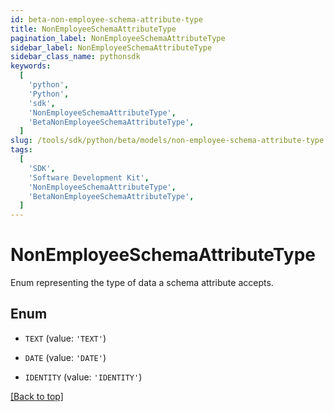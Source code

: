 ```yaml
---
id: beta-non-employee-schema-attribute-type
title: NonEmployeeSchemaAttributeType
pagination_label: NonEmployeeSchemaAttributeType
sidebar_label: NonEmployeeSchemaAttributeType
sidebar_class_name: pythonsdk
keywords:
  [
    'python',
    'Python',
    'sdk',
    'NonEmployeeSchemaAttributeType',
    'BetaNonEmployeeSchemaAttributeType',
  ]
slug: /tools/sdk/python/beta/models/non-employee-schema-attribute-type
tags:
  [
    'SDK',
    'Software Development Kit',
    'NonEmployeeSchemaAttributeType',
    'BetaNonEmployeeSchemaAttributeType',
  ]
---
```


# NonEmployeeSchemaAttributeType

Enum representing the type of data a schema attribute accepts.

## Enum

- `TEXT` (value: `'TEXT'`)

- `DATE` (value: `'DATE'`)

- `IDENTITY` (value: `'IDENTITY'`)

[[Back to top]](#)
